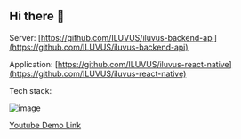 ## Hi there 👋

Server: [https://github.com/ILUVUS/iluvus-backend-api](https://github.com/ILUVUS/iluvus-backend-api)

Application: [https://github.com/ILUVUS/iluvus-react-native](https://github.com/ILUVUS/iluvus-react-native)

Tech stack:

![image](https://github.com/ILUVUS/.github/assets/32072662/3fe51ca4-fc20-421c-bb78-d051eabd5f97)


[Youtube Demo Link](https://youtube.com)
